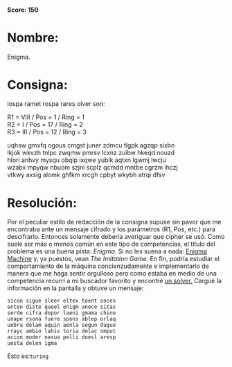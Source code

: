 #### Score: 150
# Nombre:
Enigma.
# Consigna:
lospa ramet rospa rares olver son:
  
R1 = VIII / Pos = 1 / Ring = 1  
R2 = I / Pos = 17 / Ring = 2  
R3 = III / Pos = 12 / Ring = 3  

uqhsw gmxfq ogous cmgst juner zdmcu tlgpk agzqp sixbn  
lkjok wkvzh tnlpc zwqmw pmrsv lcxnz zuibw hkeqd nouzd  
hlori anhvy mysqu obqip ixqwe yubik aqtxn lgwmj lwcju  
wzabx mpyqw nbuom szjnl scplz qcmdd mntbe cgrzm ihczj  
vtkwy axsig alomk ghfkm xrcgh cpbyt wkybh atrqi dfsv

# Resolución:
Por el peculiar estilo de redacción de la consigna supuse sin pavor que me encontraba ante un mensaje cifrado y los parámetros (R1, Pos, etc.) para descifrarlo. Entonces solamente debería averiguar que cipher se usó. Como suele ser más o menos común en este tipo de competencias, el título del problema es una buena pista: _Enigma_. Si no les suena a nada: [Enigma Machine](https://en.wikipedia.org/wiki/Enigma_machine) y, ya puestos, vean _The Imitation Game_. En fin, podría estudiar el comportamiento de la máquina concienzudamente e implementarlo de manera que me haga sentir orgulloso pero como estaba en medio de una competencia recurrí a mi buscador favorito y encontré [un solver.](https://cryptii.com/enigma-machine)
Cargué la información en la pantalla y obtuve un mensaje:
```
sicon sigue sleer eltex toent onces
enten diste queel enigm anece sitas
serde cifra dopor laeni gmama chine
unape rsona fuere spons ablep orlaq
uebra delam aquin aenla segun dague
rrayc ambio lahis toria delac omput
acion moder nasua pelli doesl aresp
uesta delen igma
```
Esto es:```turing```
